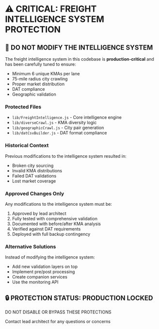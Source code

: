 # ⚠️ CRITICAL: FREIGHT INTELLIGENCE SYSTEM PROTECTION

## 🚫 DO NOT MODIFY THE INTELLIGENCE SYSTEM

The freight intelligence system in this codebase is **production-critical** and has been carefully tuned to ensure:

- Minimum 6 unique KMAs per lane
- 75-mile radius city crawling
- Proper market distribution
- DAT compliance
- Geographic validation

### Protected Files

- `lib/FreightIntelligence.js` - Core intelligence engine
- `lib/diverseCrawl.js` - KMA diversity logic
- `lib/geographicCrawl.js` - City pair generation
- `lib/datCsvBuilder.js` - DAT format compliance

### Historical Context

Previous modifications to the intelligence system resulted in:

- Broken city sourcing
- Invalid KMA distributions
- Failed DAT validations
- Lost market coverage

### Approved Changes Only

Any modifications to the intelligence system must be:

1. Approved by lead architect
2. Fully tested with comprehensive validation
3. Documented with before/after KMA analysis
4. Verified against DAT requirements
5. Deployed with full backup contingency

### Alternative Solutions

Instead of modifying the intelligence system:

- Add new validation layers on top
- Implement pre/post processing
- Create companion services
- Use the monitoring API

## 🔒 PROTECTION STATUS: PRODUCTION LOCKED

DO NOT DISABLE OR BYPASS THESE PROTECTIONS

Contact lead architect for any questions or concerns